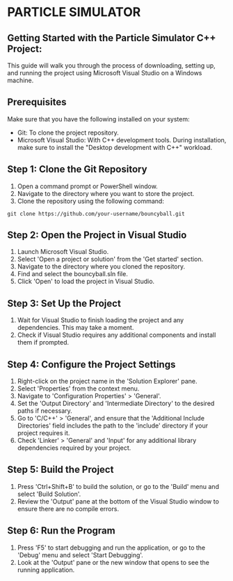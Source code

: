 # PARTICLE SIMULATOR

## Getting Started  with the Particle Simulator C++ Project:
This guide will walk you through the process of downloading, setting up, and running the project using Microsoft Visual Studio on a Windows machine.

## Prerequisites
Make sure that you have the following installed on your system:

- Git: To clone the project repository. 
- Microsoft Visual Studio: With C++ development tools. During installation, make sure to install the "Desktop development with C++" workload.

## Step 1: Clone the Git Repository
1. Open a command prompt or PowerShell window.
2. Navigate to the directory where you want to store the project.
3. Clone the repository using the following command:
```
git clone https://github.com/your-username/bouncyball.git
```

## Step 2: Open the Project in Visual Studio
1. Launch Microsoft Visual Studio.
2. Select 'Open a project or solution' from the 'Get started' section.
3. Navigate to the directory where you cloned the repository.
4. Find and select the bouncyball.sln file.
5. Click 'Open' to load the project in Visual Studio.

## Step 3: Set Up the Project
1. Wait for Visual Studio to finish loading the project and any dependencies. This may take a moment.
2. Check if Visual Studio requires any additional components and install them if prompted.

## Step 4: Configure the Project Settings
1. Right-click on the project name in the 'Solution Explorer' pane.
2. Select 'Properties' from the context menu.
3. Navigate to 'Configuration Properties' > 'General'.
4. Set the 'Output Directory' and 'Intermediate Directory' to the desired paths if necessary.
5. Go to 'C/C++' > 'General', and ensure that the 'Additional Include Directories' field includes the path to the 'include' directory if your project requires it.
6. Check 'Linker' > 'General' and 'Input' for any additional library dependencies required by your project.

## Step 5: Build the Project
1. Press 'Ctrl+Shift+B' to build the solution, or go to the 'Build' menu and select 'Build Solution'.
2. Review the 'Output' pane at the bottom of the Visual Studio window to ensure there are no compile errors.

## Step 6: Run the Program
1. Press 'F5' to start debugging and run the application, or go to the 'Debug' menu and select 'Start Debugging'.
2. Look at the 'Output' pane or the new window that opens to see the running application.
